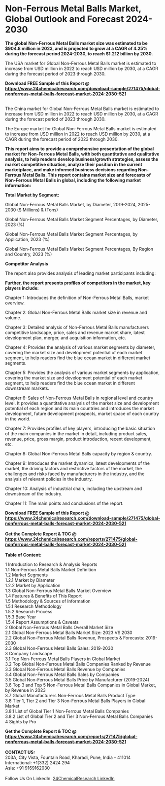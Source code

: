 <h1>Non-Ferrous Metal Balls Market, Global Outlook and Forecast 2024-2030</h1><p><strong>The global Non-Ferrous Metal Balls market size was estimated to be $904.8 million in 2023, and is projected to grow at a CAGR of 4.25% during the forecast period 2024-2030, to reach $1.212 billion by 2030.</strong></p><p>
</p><p>The USA market for Global Non-Ferrous Metal Balls market is estimated to increase from USD million in 2022 to reach USD million by 2030, at a CAGR during the forecast period of 2023 through 2030.</p><div><b>Download FREE Sample of this Report @ 
            <a href="https://www.24chemicalresearch.com/download-sample/271475/global-nonferrous-metal-balls-forecast-market-2024-2030-521">
            https://www.24chemicalresearch.com/download-sample/271475/global-nonferrous-metal-balls-forecast-market-2024-2030-521</a></b></div><br><p>
</p><p>The China market for Global Non-Ferrous Metal Balls market is estimated to increase from USD million in 2022 to reach USD million by 2030, at a CAGR during the forecast period of 2023 through 2030.</p><p>
</p><p>The Europe market for Global Non-Ferrous Metal Balls market is estimated to increase from USD million in 2022 to reach USD million by 2030, at a CAGR during the forecast period of 2023 through 2030.</p><p>
<strong>This report aims to provide a comprehensive presentation of the global market for Non-Ferrous Metal Balls, with both quantitative and qualitative analysis, to help readers develop business/growth strategies, assess the market competitive situation, analyze their position in the current marketplace, and make informed business decisions regarding Non-Ferrous Metal Balls. This report contains market size and forecasts of Non-Ferrous Metal Balls in global, including the following market information:</strong></p><p>
</p><p>
<strong>Total Market by Segment:</strong></p><p>
Global Non-Ferrous Metal Balls Market, by Diameter, 2019-2024, 2025-2030 ($ Millions) &amp; (Tons)</p><p>
Global Non-Ferrous Metal Balls Market Segment Percentages, by Diameter, 2023 (%)</p><p>
</p><p>
Global Non-Ferrous Metal Balls Market Segment Percentages, by Application, 2023 (%)</p><p>
</p><p>
Global Non-Ferrous Metal Balls Market Segment Percentages, By Region and Country, 2023 (%)</p><p>
</p><p>
</p><p><strong>Competitor Analysis</strong></p><p>
The report also provides analysis of leading market participants including:</p><p>
</p><p>
<strong>Further, the report presents profiles of competitors in the market, key players include:</strong></p><p>
</p><p>
Chapter 1: Introduces the definition of Non-Ferrous Metal Balls, market overview.</p><p>
Chapter 2: Global Non-Ferrous Metal Balls market size in revenue and volume.</p><p>
Chapter 3: Detailed analysis of Non-Ferrous Metal Balls manufacturers competitive landscape, price, sales and revenue market share, latest development plan, merger, and acquisition information, etc.</p><p>
Chapter 4: Provides the analysis of various market segments by diameter, covering the market size and development potential of each market segment, to help readers find the blue ocean market in different market segments.</p><p>
Chapter 5: Provides the analysis of various market segments by application, covering the market size and development potential of each market segment, to help readers find the blue ocean market in different downstream markets.</p><p>
Chapter 6: Sales of Non-Ferrous Metal Balls in regional level and country level. It provides a quantitative analysis of the market size and development potential of each region and its main countries and introduces the market development, future development prospects, market space of each country in the world.</p><p>
Chapter 7: Provides profiles of key players, introducing the basic situation of the main companies in the market in detail, including product sales, revenue, price, gross margin, product introduction, recent development, etc.</p><p>
Chapter 8: Global Non-Ferrous Metal Balls capacity by region &amp; country.</p><p>
Chapter 9: Introduces the market dynamics, latest developments of the market, the driving factors and restrictive factors of the market, the challenges and risks faced by manufacturers in the industry, and the analysis of relevant policies in the industry.</p><p>
Chapter 10: Analysis of industrial chain, including the upstream and downstream of the industry.</p><p>
Chapter 11: The main points and conclusions of the report.</p><div><b>Download FREE Sample of this Report @ 
            <a href="https://www.24chemicalresearch.com/download-sample/271475/global-nonferrous-metal-balls-forecast-market-2024-2030-521">
            https://www.24chemicalresearch.com/download-sample/271475/global-nonferrous-metal-balls-forecast-market-2024-2030-521</a></b></div><br><div><b>Get the Complete Report & TOC @ 
            <a href="https://www.24chemicalresearch.com/reports/271475/global-nonferrous-metal-balls-forecast-market-2024-2030-521">
            https://www.24chemicalresearch.com/reports/271475/global-nonferrous-metal-balls-forecast-market-2024-2030-521</a></b></div><br>
            <b>Table of Content:</b><p>1 Introduction to Research & Analysis Reports<br />
    1.1 Non-Ferrous Metal Balls Market Definition<br />
    1.2 Market Segments<br />
        1.2.1 Market by Diameter<br />
        1.2.2 Market by Application<br />
    1.3 Global Non-Ferrous Metal Balls Market Overview<br />
    1.4 Features & Benefits of This Report<br />
    1.5 Methodology & Sources of Information<br />
        1.5.1 Research Methodology<br />
        1.5.2 Research Process<br />
        1.5.3 Base Year<br />
        1.5.4 Report Assumptions & Caveats<br />
2 Global Non-Ferrous Metal Balls Overall Market Size<br />
    2.1 Global Non-Ferrous Metal Balls Market Size: 2023 VS 2030<br />
    2.2 Global Non-Ferrous Metal Balls Revenue, Prospects & Forecasts: 2019-2030<br />
    2.3 Global Non-Ferrous Metal Balls Sales: 2019-2030<br />
3 Company Landscape<br />
    3.1 Top Non-Ferrous Metal Balls Players in Global Market<br />
    3.2 Top Global Non-Ferrous Metal Balls Companies Ranked by Revenue<br />
    3.3 Global Non-Ferrous Metal Balls Revenue by Companies<br />
    3.4 Global Non-Ferrous Metal Balls Sales by Companies<br />
    3.5 Global Non-Ferrous Metal Balls Price by Manufacturer (2019-2024)<br />
    3.6 Top 3 and Top 5 Non-Ferrous Metal Balls Companies in Global Market, by Revenue in 2023<br />
    3.7 Global Manufacturers Non-Ferrous Metal Balls Product Type<br />
    3.8 Tier 1, Tier 2 and Tier 3 Non-Ferrous Metal Balls Players in Global Market<br />
        3.8.1 List of Global Tier 1 Non-Ferrous Metal Balls Companies<br />
        3.8.2 List of Global Tier 2 and Tier 3 Non-Ferrous Metal Balls Companies<br />
4 Sights by Pro</p><div><b>Get the Complete Report & TOC @ 
            <a href="https://www.24chemicalresearch.com/reports/271475/global-nonferrous-metal-balls-forecast-market-2024-2030-521">
            https://www.24chemicalresearch.com/reports/271475/global-nonferrous-metal-balls-forecast-market-2024-2030-521</a></b></div><br><b>CONTACT US:</b><br>
            203A, City Vista, Fountain Road, Kharadi, Pune, India - 411014<br>
            International: +1(332) 2424 294<br>
            Asia: +91 9169162030 <br><br>
            Follow Us On LinkedIn: <a href="https://www.linkedin.com/company/24chemicalresearch/">24ChemicalResearch LinkedIn</a>